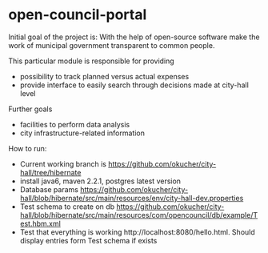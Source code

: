 open-council-portal
===================

Initial goal of the project is:
  With the help of open-source software make the work of municipal government transparent to common people.


This particular module is responsible for providing
 * possibility to track planned versus actual expenses
 * provide interface to easily search through decisions made
at city-hall level

Further goals  
 * facilities to perform data analysis
 * city infrastructure-related information

How to run:
 * Current working branch is https://github.com/okucher/city-hall/tree/hibernate
 * install java6, maven 2.2.1, postgres latest version
 * Database params https://github.com/okucher/city-hall/blob/hibernate/src/main/resources/env/city-hall-dev.properties
 * Test schema to create on db https://github.com/okucher/city-hall/blob/hibernate/src/main/resources/com/opencouncil/db/example/Test.hbm.xml
 * Test that everything is working http://localhost:8080/hello.html. Should display entries form Test schema if exists
